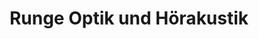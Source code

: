 ---
title: "Runge Optik und Hörakustik"
url: /nuertingen/runge-optik-und-hoerakustik/
shop: Optiker
---